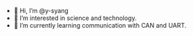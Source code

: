 - 👋 Hi, I’m @y-syang
- 👀 I’m interested in science and technology.
- 🌱 I’m currently learning communication with CAN and UART.

<!---
y-syang/y-syang is a ✨ special ✨ repository because its `README.md` (this file) appears on your GitHub profile.
You can click the Preview link to take a look at your changes.
--->
